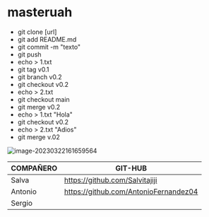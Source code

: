 # masteruah

<ul>
    <li>git clone [url]</li>
    <li>git add README.md</li>
    <li>git commit -m "texto"</li>
    <li>git push</li>
    <li>echo > 1.txt</li>
    <li>git tag v0.1</li>
    <li>git branch v0.2</li>
    <li>git checkout v0.2</li>
    <li>echo > 2.txt</li>
    <li>git checkout main</li>
    <li>git merge v0.2</li>
    <li>echo > 1.txt "Hola"</li>
    <li>git checkout v0.2</li>
    <li>echo > 2.txt "Adios"</li>
    <li>git merge v.02</li>
</ul>

![image-20230322161659564](C:\Users\zelle\AppData\Roaming\Typora\typora-user-images\image-20230322161659564.png)

| COMPAÑERO | GIT-HUB                               |
| --------- | ------------------------------------- |
| Salva     | https://github.com/Salvitajiji        |
| Antonio   | https://github.com/AntonioFernandez04 |
| Sergio    |                                       |



